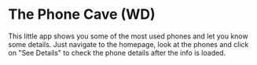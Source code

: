 # The Phone Cave (WD)

This little app shows you some of the most used phones and let you know some details.
Just navigate to the homepage, look at the phones and click on "See Details" to check the phone details after the info is loaded.
